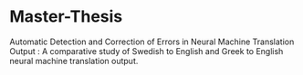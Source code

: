 # Master-Thesis
Automatic Detection and Correction of Errors in Neural Machine Translation Output :
A comparative study of Swedish to English and Greek to English neural machine translation output.
